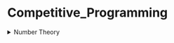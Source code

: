 <h1>Competitive_Programming</h1>

<details>
  <summary>Number Theory</summary>
  <ol>
    <li>Problem: <a href="https://lightoj.com/problem/trailing-zeroes-i">Trailling zero I </a></li>
    <ul><li>Solution: <a href="https://github.com/Hridoy-Das9/Competitive_Programming/blob/main/Number_Theory/Trailing_Zeroes_I.md">Trailling zero I </a></li>
    </ul>
     <li>Problem: <a href="https://lightoj.com/problem/intel-factor-factorization">Intelligent Factorial Factorization </a></li>
    <ul><li>Solution: <a href="https://github.com/Hridoy-Das9/Competitive_Programming/blob/main/Number_Theory/Intelligent_Factorial_Factorization.md">Intelligent Factorial Factorization </a></li>
    </ul>
    
  </ol>
</details>
